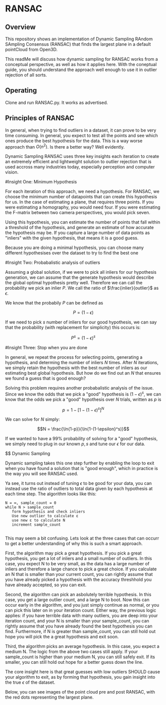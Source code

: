 # RANSAC

## Overview

This repository shows an implementation of Dynamic Sampling RAndom SAmpling Consensus (RANSAC) that finds the largest plane in a default pointCloud from Open3D. 

This readMe will discuss how dynamic sampling for RANSAC works from a conceptual perspective, as well as how it applies here. With the coneptual guide, you should understand the approach well enough to use it in outlier rejection of all sorts.

## Operating

Clone and run RANSAC.py. It works as advertised.

## Principles of RANSAC

In general, when trying to find outliers in a dataset, it can prove to be very time consuming. In general, you expect to test all the points and see which ones produce the best hypothesis for the data. This is a way worse approach than $O(n^2)$. Is there a better way? Well evidently. 

Dynamic Sampling RANSAC uses three key insights each iteration to create an extremely efficient and lightweight solution to outlier rejection that is used accross many industries today, especially perception and computer vision.

#Insight One: Minimum Hypothesis

For each iteration of this approach, we need a hypothesis. For RANSAC, we choose the minimum number of datapoints that can create this hypothesis for us. In the case of estimating a plane, that requires three points. If you were estimating a homography, you would need four. If you were estimating the F-matrix between two camera perspectives, you would pick seven.

Using this hypothesis, you can estimate the number of points that fall within a threshold of the hypothesis, and generate an estimate of how accurate the hypothesis may be. If you capture a large number of data points as "inliers" with the given hypothesis, that means it is a good guess. 

Because you are doing a minimal hypothesis, you can choose many different hypothesises over the dataset to try to find the best one

#Insight Two: Probabalistic analysis of outliers

Assuming a global solution, if we were to pick all inliers for our hypothesis generation, we can assume that the generate hypothesis would describe the global optimal hypothesis pretty well. Therefore we can call the probability we pick an inlier $P$. We call the ratio of $\frac{inlier}{outlier}$ as $\epsilon$. 

We know that the probabily $P$ can be defined as 
```math
P = (1-\epsilon)
```
If we need to pick $s$ number of inliers for our good hypothesis, we can say that the probability (with replacement for simplicity) this occurs is:
```math
P^s = (1-\epsilon)^s
```
#Insight Three: Stop when you are done

In general, we repeat the process for selecting points, generating a hypothesis, and determing the number of inliers $N$ times. After $N$ iterations, we simply retain the hypothesis with the best number of inliers as our estimating best global hypothesis. But how do we find out an $N$ that ensures we found a guess that is good enough?

Solving this problem requires another probabalistic analysis of the issue. Since we know the odds that we pick a "good" hypothesis is $(1-\epsilon)^s$, we can know that the odds we pick a "good" hypothesis over $N$ trials, written as $p$ is 

```math
p = 1-[1-(1-\epsilon)^s]^N
```

We can solve for $N$ simply:

```math
N = \frac{\ln{1-p}}{\ln{1-(1-\epsilon}^s)}
```
If we wanted to have a 99% probability of solving for a "good" hypothesis, we simply need to plug in our known $p,s$ and tune our $\epsilon$ for our data.

$$ Dynamic Sampling

Dynamic sampling takes this one step further by enabling the loop to exit when you have found a solution that is "good enough", which in practice is the way you will see RANSAC used.

Ya see, it turns out instead of tuning $\epsilon$ to be good for your data, you can instead use the ratio of outliers to total data given by each hypothesis at each time step. The algorithm looks like this:

```
N = ∞, sample_count = 0
while N > sample_count
   form hypothesis and check inliers
   Use new outlier to calculate ε
   use new ε to calculate N
   increment sample_count
   
```
This may seem a bit confusing. Lets look at the three cases that can occurr to get a better understanding of why this is such a smart approach.

First, the algorithm may pick a great hypothesis. If you pick a great hypothesis, you get a lot of inliers and a small number of outliers. In this case, you expect N to be very small, as the data has a large number of inliers and therefore a large chance to pick a great choice. If you calculate an N that is smaller than your current count, you can rightly assume that you have already picked a hypothesis with the accuracy threshhold you have already accepted, so you can exit.

Second, the algorithm can pick an asbolutely terrible hypothesis. In this case, you get a large outlier count, and a large N to boot. Now this can occur early in the algorithm, and you just simply continue as normal, or you can pick this later on in your iteration count. Either way, the previous logic applies: if you have terrible data with many outliers, you are deep into your iteration count, and your N is smaller than your sample_count, you can rightly assume that you have already found the best hypothesis you can find. Furthermore, if N is greater than sample_count, you can still hold out hope you will pick the a great hypothesis and exit soon.

Third, the algorithm picks an average hypothesis. In this case, you expect a medium N. The logic from the above two cases still apply. If your sample_count is higher than your medium N, you can still safely exit. If its smaller, you can still hold out hope for a better guess down the line.

The core insight here is that great guesses with low outliers SHOULD cause your algorithm to exit, as by forming that hypothesis, you gain insight into the true $\epsilon$ of the dataset.

Below, you can see images of the point cloud pre and post RANSAC, with the red dots representing the largest plane.


